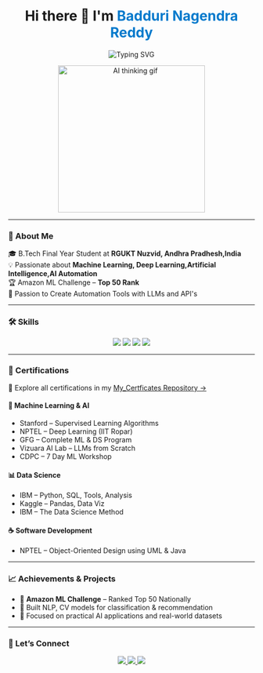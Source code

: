<h1 align="center">
  Hi there 👋 I'm <span style="color:#007acc;">Badduri Nagendra Reddy</span>  
</h1>

<p align="center">
  <img src="https://readme-typing-svg.demolab.com?font=Fira+Code&size=22&pause=1000&center=true&vCenter=true&width=435&lines=B.Tech+Student+@+RGUKT+Nuzvid;ML+%7C+DL+%7C+AI+Enthusiast;GATE+DSAI+2025+Qualified" alt="Typing SVG" />
</p>

<p align="center">
  <img src="https://media.giphy.com/media/qgQUggAC3Pfv687qPC/giphy.gif" width="300" alt="AI thinking gif" />
</p>

---
### 🧠 About Me

🎓 B.Tech Final Year Student at **RGUKT Nuzvid, Andhra Pradhesh,India**  
💡 Passionate about **Machine Learning, Deep Learning,Artificial Intelligence,AI Automation**  
🏆 Amazon ML Challenge – **Top 50 Rank**   
🌱 Passion to Create Automation Tools with LLMs and API's

---
### 🛠️ Skills

<p align="center">
  <img src="https://img.shields.io/badge/-Python-3776AB?style=for-the-badge&logo=python&logoColor=white"/>
  <img src="https://img.shields.io/badge/-Java-ED8B00?style=for-the-badge&logo=java&logoColor=white"/>
  <img src="https://img.shields.io/badge/-TensorFlow-FF6F00?style=for-the-badge&logo=tensorflow&logoColor=white"/>
  <img src="https://img.shields.io/badge/-SQL-4479A1?style=for-the-badge&logo=postgresql&logoColor=white"/>
</p>

---
### 📜 Certifications

🔗 Explore all certifications in my [My_Certficates Repository →](https://github.com/BadduriNagendraReddy/My_Certficates)
#### 🧠 Machine Learning & AI
- Stanford – Supervised Learning Algorithms  
- NPTEL – Deep Learning (IIT Ropar)  
- GFG – Complete ML & DS Program  
- Vizuara AI Lab – LLMs from Scratch  
- CDPC – 7 Day ML Workshop  

#### 📊 Data Science
- IBM – Python, SQL, Tools, Analysis  
- Kaggle – Pandas, Data Viz  
- IBM – The Data Science Method  

#### ☕ Software Development
- NPTEL – Object-Oriented Design using UML & Java

---

### 📈 Achievements & Projects

- 🥇 **Amazon ML Challenge** – Ranked Top 50 Nationally  
- 🤖 Built NLP, CV models for classification & recommendation  
- 🎯 Focused on practical AI applications and real-world datasets  

---

### 💬 Let’s Connect

<p align="center">
  <a href="mailto:baddurinagendrareddy@example.com">
    <img src="https://img.shields.io/badge/email-D14836?style=for-the-badge&logo=gmail&logoColor=white"/>
  </a>
  <a href="https://www.linkedin.com/in/YOUR-LINK">
    <img src="https://img.shields.io/badge/LinkedIn-blue?style=for-the-badge&logo=linkedin&logoColor=white"/>
  </a>
  <a href="https://github.com/BadduriNagendraReddy/My_Certficates">
    <img src="https://img.shields.io/badge/View%20Certificates-100000?style=for-the-badge&logo=github&logoColor=white"/>
  </a>
</p>
